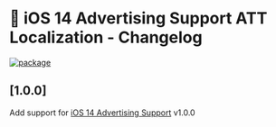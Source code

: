 # 📓 iOS 14 Advertising Support ATT Localization - Changelog

[![package](https://img.shields.io/badge/attloc-1.0.0-green)](https://github.com/appegy/att-loc)

## [1.0.0]
Add support for [iOS 14 Advertising Support](https://docs.unity3d.com/Packages/com.unity.ads.ios-support@1.0/manual/index.html) v1.0.0
